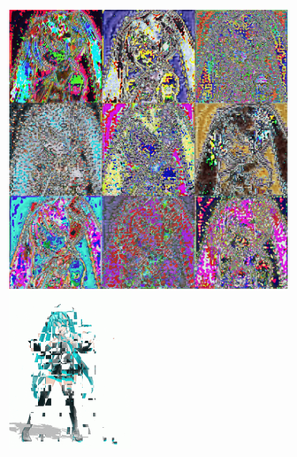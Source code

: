 <p>
<img src="images/miku1.jpg" style="display:inline-block;mergin-right;10px;"/>

<img src="images/miku2.gif" style="display:inline-block;">
</p>
